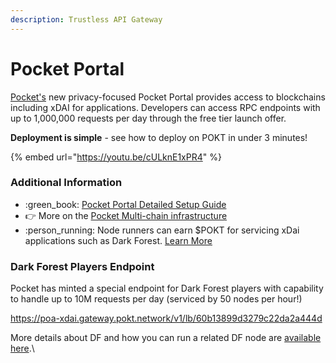 ```yaml
---
description: Trustless API Gateway
---
```


# Pocket Portal

[Pocket's](https://www.portal.pokt.network/#1) new privacy-focused Pocket Portal provides access to blockchains including xDAI for applications. Developers can access RPC endpoints with up to 1,000,000 requests per day through the free tier launch offer.

**Deployment is simple** - see how to deploy on POKT in under 3 minutes!&#x20;

{% embed url="https://youtu.be/cULknE1xPR4" %}

### Additional Information

* :green\_book: [Pocket Portal Detailed Setup Guide](https://bit.ly/PocketPortalSetupGuide)
* ​​👉 More on the [Pocket Multi-chain infrastructure](https://www.blog.pokt.network/the-portal-to-private-multi-chain-infrastructure/)
* :person\_running: Node runners can earn $POKT for servicing xDai applications such as Dark Forest. [Learn More](https://my.causal.app/models/47461?token=135da60a7f31466a96dc013be3b739fe)

### Dark Forest Players Endpoint

Pocket has minted a special endpoint for Dark Forest players with capability to handle up to 10M requests per day (serviced by 50 nodes per hour!)&#x20;

https://poa-xdai.gateway.pokt.network/v1/lb/60b13899d3279c22da2a444d

More details about DF and how you can run a related DF node are [available here](https://bit.ly/DF\_POKTendpoint).\


